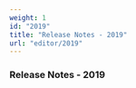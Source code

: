 ```yaml
---
weight: 1
id: "2019"
title: "Release Notes - 2019"
url: "editor/2019"
---
```


### Release Notes - 2019 ###



